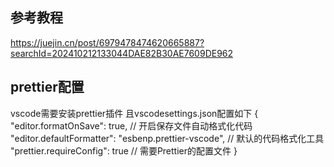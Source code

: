 ## 参考教程

https://juejin.cn/post/6979478474620665887?searchId=202410212133044DAE82B30AE7609DE962

## prettier配置

vscode需要安装prettier插件
且vscodesettings.json配置如下
{
"editor.formatOnSave": true, // 开启保存文件自动格式化代码
"editor.defaultFormatter": "esbenp.prettier-vscode", // 默认的代码格式化工具
"prettier.requireConfig": true // 需要Prettier的配置文件
}
